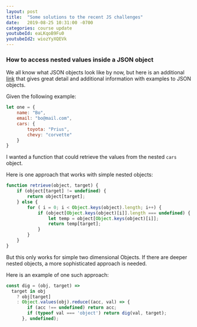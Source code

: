 ```yaml
---
layout: post
title:  "Some solutions to the recent JS challenges"
date:   2019-08-25 10:31:00 -0700
categories: course update
youtubeId: eaLKqoB9Fu0
youtubeId2: wiozYyXQEVk
---
```


### How to access nested values inside a JSON object

We all know what JSON objects look like by now, but here is an additional [link](https://www.shapediver.com/blog/json-objects-explained/) that gives great detail and additional information with examples to JSON objects.

Given the following example:

```javascript
let one = {
	name: "Bo",
	email: "bo@mail.com",
	cars: {
		toyota: "Prius",
		chevy: "corvette"
	}
}
```

I wanted a function that could retrieve the values from the nested ```cars``` object.

Here is one approach that works with simple nested objects:

``` javascript
function retrieve(object, target) {
	if (object[target] != undefined) {
		return object[target];
	} else {
		for ( i = 0; i < Object.keys(object).length; i++) {
			if (object[Object.keys(object)[i]].length === undefined) {
				let temp = object[Object.keys(object)[i]];
				return temp[target];
			}
		}
	}
}
```

But this only works for simple two dimensional Objects. If there are deeper nested objects, a more sophisticated approach is needed.

Here is an example of one such approach:

```javascript
const dig = (obj, target) =>
  target in obj
    ? obj[target]
    : Object.values(obj).reduce((acc, val) => {
        if (acc !== undefined) return acc;
        if (typeof val === 'object') return dig(val, target);
      }, undefined);
```

